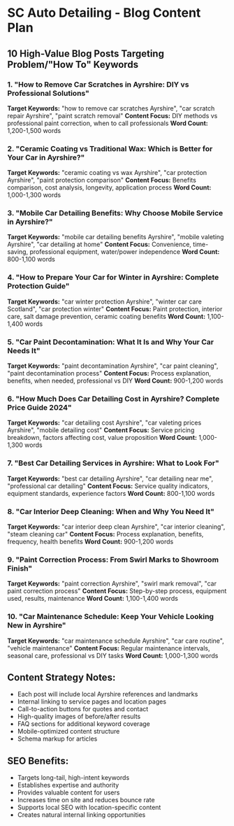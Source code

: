 # SC Auto Detailing - Blog Content Plan

## 10 High-Value Blog Posts Targeting Problem/"How To" Keywords

### 1. "How to Remove Car Scratches in Ayrshire: DIY vs Professional Solutions"
**Target Keywords:** "how to remove car scratches Ayrshire", "car scratch repair Ayrshire", "paint scratch removal"
**Content Focus:** DIY methods vs professional paint correction, when to call professionals
**Word Count:** 1,200-1,500 words

### 2. "Ceramic Coating vs Traditional Wax: Which is Better for Your Car in Ayrshire?"
**Target Keywords:** "ceramic coating vs wax Ayrshire", "car protection Ayrshire", "paint protection comparison"
**Content Focus:** Benefits comparison, cost analysis, longevity, application process
**Word Count:** 1,000-1,300 words

### 3. "Mobile Car Detailing Benefits: Why Choose Mobile Service in Ayrshire?"
**Target Keywords:** "mobile car detailing benefits Ayrshire", "mobile valeting Ayrshire", "car detailing at home"
**Content Focus:** Convenience, time-saving, professional equipment, water/power independence
**Word Count:** 800-1,100 words

### 4. "How to Prepare Your Car for Winter in Ayrshire: Complete Protection Guide"
**Target Keywords:** "car winter protection Ayrshire", "winter car care Scotland", "car protection winter"
**Content Focus:** Paint protection, interior care, salt damage prevention, ceramic coating benefits
**Word Count:** 1,100-1,400 words

### 5. "Car Paint Decontamination: What It Is and Why Your Car Needs It"
**Target Keywords:** "paint decontamination Ayrshire", "car paint cleaning", "paint decontamination process"
**Content Focus:** Process explanation, benefits, when needed, professional vs DIY
**Word Count:** 900-1,200 words

### 6. "How Much Does Car Detailing Cost in Ayrshire? Complete Price Guide 2024"
**Target Keywords:** "car detailing cost Ayrshire", "car valeting prices Ayrshire", "mobile detailing cost"
**Content Focus:** Service pricing breakdown, factors affecting cost, value proposition
**Word Count:** 1,000-1,300 words

### 7. "Best Car Detailing Services in Ayrshire: What to Look For"
**Target Keywords:** "best car detailing Ayrshire", "car detailing near me", "professional car detailing"
**Content Focus:** Service quality indicators, equipment standards, experience factors
**Word Count:** 800-1,100 words

### 8. "Car Interior Deep Cleaning: When and Why You Need It"
**Target Keywords:** "car interior deep clean Ayrshire", "car interior cleaning", "steam cleaning car"
**Content Focus:** Process explanation, benefits, frequency, health benefits
**Word Count:** 900-1,200 words

### 9. "Paint Correction Process: From Swirl Marks to Showroom Finish"
**Target Keywords:** "paint correction Ayrshire", "swirl mark removal", "car paint correction process"
**Content Focus:** Step-by-step process, equipment used, results, maintenance
**Word Count:** 1,100-1,400 words

### 10. "Car Maintenance Schedule: Keep Your Vehicle Looking New in Ayrshire"
**Target Keywords:** "car maintenance schedule Ayrshire", "car care routine", "vehicle maintenance"
**Content Focus:** Regular maintenance intervals, seasonal care, professional vs DIY tasks
**Word Count:** 1,000-1,300 words

## Content Strategy Notes:
- Each post will include local Ayrshire references and landmarks
- Internal linking to service pages and location pages
- Call-to-action buttons for quotes and contact
- High-quality images of before/after results
- FAQ sections for additional keyword coverage
- Mobile-optimized content structure
- Schema markup for articles

## SEO Benefits:
- Targets long-tail, high-intent keywords
- Establishes expertise and authority
- Provides valuable content for users
- Increases time on site and reduces bounce rate
- Supports local SEO with location-specific content
- Creates natural internal linking opportunities
